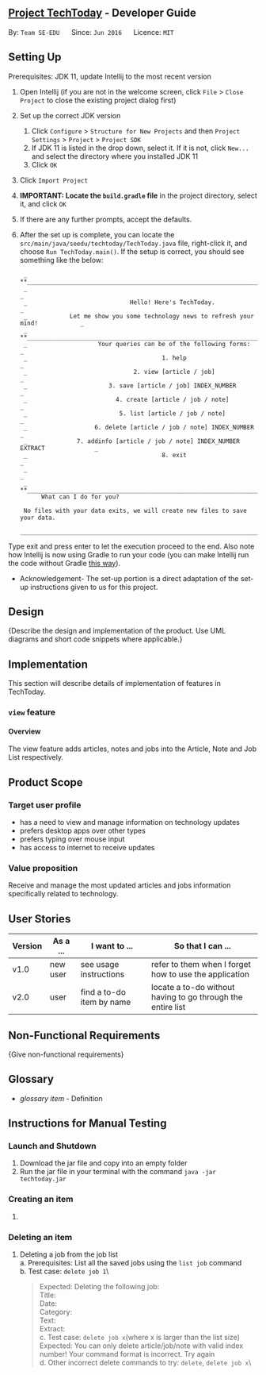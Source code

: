 

## [Project TechToday](https://github.com/AY1920S2-CS2113-T14-2/tp) - Developer Guide

By: `Team SE-EDU`      Since: `Jun 2016`      Licence: `MIT`


## Setting Up

Prerequisites: JDK 11, update Intellij to the most recent version

1. Open Intellij (if you are not in the welcome screen, click `File` > `Close Project` to close the existing project dialog first)
1. Set up the correct JDK version
   1. Click `Configure` > `Structure for New Projects` and then `Project Settings` > `Project` > `Project SDK`
   1. If JDK 11 is listed in the drop down, select it. If it is not, click `New...` and select the directory where you installed JDK 11
   1. Click `OK`
1. Click `Import Project`
1. **IMPORTANT: Locate the `build.gradle` file** in the project directory, select it, and click `OK`
1. If there are any further prompts, accept the defaults.
1. After the set up is complete, you can locate the `src/main/java/seedu/techtoday/TechToday.java` file, right-click it, and choose `Run TechToday.main()`. If the setup is correct, you should see something like the below:

        _ **_____________________________________________________________________________**_
        _                                                                                  _
        _                             Hello! Here's TechToday.                             _
        _            Let me show you some technology news to refresh your mind!            _
        _ **_____________________________________________________________________________**_
        _                    Your queries can be of the following forms:                   _
        _                                      1. help                                     _
        _                              2. view [article / job]                             _
        _                       3. save [article / job] INDEX_NUMBER                       _
        _                         4. create [article / job / note]                         _
        _                          5. list [article / job / note]                          _
        _                   6. delete [article / job / note] INDEX_NUMBER                  _
        _              7. addinfo [article / job / note] INDEX_NUMBER EXTRACT              _
        _                                      8. exit                                     _
        _                                                                                  _
        _ **_____________________________________________________________________________**_
             What can I do for you?

        No files with your data exits, we will create new files to save your data.
        __________________________________________________________________________________________

Type exit and press enter to let the execution proceed to the end. Also note how Intellij is now using Gradle to run your code (you can make Intellij run the code without Gradle [this way](tutorials/assets/RunUsingIntellij.png)).

* Acknowledgement- The set-up portion is a direct adaptation of the set-up instructions given to us for this project.

## Design 

{Describe the design and implementation of the product. Use UML diagrams and short code snippets where applicable.}

## Implementation

This section will describe details of implementation of features in TechToday.

### `view` feature

#### Overview

The view feature adds articles, notes and jobs into the Article, Note and Job List respectively.


## Product Scope
### Target user profile

* has a need to view and manage information on technology updates
* prefers desktop apps over other types
* prefers typing over mouse input
* has access to internet to receive updates


### Value proposition

Receive and manage the most updated articles and jobs information specifically related to technology.

## User Stories

|Version| As a ... | I want to ... | So that I can ...|
|--------|----------|---------------|------------------|
|v1.0|new user|see usage instructions|refer to them when I forget how to use the application|
|v2.0|user|find a to-do item by name|locate a to-do without having to go through the entire list|

## Non-Functional Requirements

{Give non-functional requirements}

## Glossary

* *glossary item* - Definition

## Instructions for Manual Testing
### Launch and Shutdown 
   1. Download the jar file and copy into an empty folder
   2. Run the jar file in your terminal with the command `java -jar techtoday.jar`

### Creating an item
   1. 

### Deleting an item
1. Deleting a job from the job list\
   a. Prerequisites: List all the saved jobs using the `list job` command\
   b. Test case: `delete job 1`\
     > Expected: Deleting the following job:\
     > Title: \
      Date: \
      Category:\
      Text: \
      Extract: \
   c. Test case: `delete job x`(where x is larger than the list size)\
      Expected: You can only delete article/job/note with valid index number! Your command format is incorrect. Try again\
   d. Other incorrect delete commands to try: `delete`, `delete job x`\








